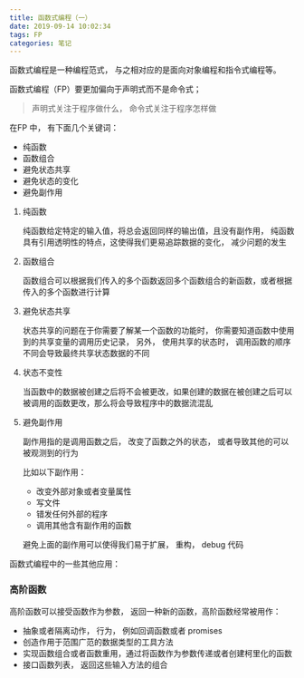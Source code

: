 ```yaml
---
title: 函数式编程（一）
date: 2019-09-14 10:02:34
tags: FP
categories: 笔记
---
```


函数式编程是一种编程范式， 与之相对应的是面向对象编程和指令式编程等。

函数式编程（FP）要更加偏向于声明式而不是命令式；

> 声明式关注于程序做什么， 命令式关注于程序怎样做

在FP 中， 有下面几个关键词：

* 纯函数
* 函数组合
* 避免状态共享
* 避免状态的变化
* 避免副作用

1. 纯函数

   纯函数给定特定的输入值，将总会返回同样的输出值，且没有副作用， 纯函数具有引用透明性的特点，这使得我们更易追踪数据的变化， 减少问题的发生

2. 函数组合

   函数组合可以根据我们传入的多个函数返回多个函数组合的新函数，或者根据传入的多个函数进行计算

3. 避免状态共享

   状态共享的问题在于你需要了解某一个函数的功能时， 你需要知道函数中使用到的共享变量的调用历史记录， 另外， 使用共享的状态时， 调用函数的顺序不同会导致最终共享状态数据的不同

4. 状态不变性

   当函数中的数据被创建之后将不会被更改，如果创建的数据在被创建之后可以被调用的函数更改，那么将会导致程序中的数据流混乱

5. 避免副作用

   副作用指的是调用函数之后， 改变了函数之外的状态， 或者导致其他的可以被观测到的行为

   比如以下副作用：

   * 改变外部对象或者变量属性
   * 写文件
   * 错发任何外部的程序
   * 调用其他含有副作用的函数

   避免上面的副作用可以使得我们易于扩展， 重构， debug 代码

函数式编程中的一些其他应用：

### 高阶函数

高阶函数可以接受函数作为参数， 返回一种新的函数，高阶函数经常被用作：

* 抽象或者隔离动作， 行为， 例如回调函数或者 promises
* 创造作用于范围广范的数据类型的工具方法
* 实现函数组合或者函数重用，通过将函数作为参数传递或者创建柯里化的函数
* 接口函数列表， 返回这些输入方法的组合

